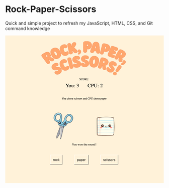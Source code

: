 # Rock-Paper-Scissors
Quick and simple project to refresh my JavaScript, HTML, CSS, and Git command knowledge

![App Screenshot](images/game-screenshot.png)
